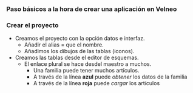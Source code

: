 


### Paso básicos a la hora de crear una aplicación en Velneo
### Crear el proyecto
* Creamos el proyecto con la opción datos e interfaz.
  * Añadir el alias = que el nombre.
  * Añadimos los dibujos de las tablas (iconos).
* Creamos las tablas desde el editor de esquemas.
  *  El enlace plural se hace desdel maestro a muchos.
     * Una familia puede tener muchos artículos.
     * A través de la línea **azul** puede *obtener* los datos de la familia
     * A través de la línea **roja** puede *cargar* los artículos

<!--stackedit_data:
eyJoaXN0b3J5IjpbMTQ4MDQ4MzE4Niw0MDU4NDA3ODYsMTEyNz
k1NjgzMl19
-->